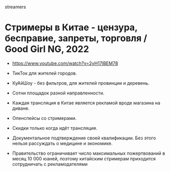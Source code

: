 streamers

# Стримеры в Китае - цензура, бесправие, запреты, торговля / Good Girl NG, 2022

- https://www.youtube.com/watch?v=2yH17lBEM78

- ТикТок для жителей городов.
- КуАйШоу - без фильтров, для жителей провинции и деревень.
- Сотни площадок разной направленности.
- Каждая трансляция в Китае является рекламой вроде магазина на диване.
- Опенспейсы со стримерами.
- Скидки только когда идёт трансляция.
- Документальное подтверждение своей квалификации. Без этого нельзя рассуждать о медицине и экономике.
- Правительство ограничивает число максимальных пожертвований в месяц 10 000 юаней, поэтому китайским стримерам приходится сотрудничать с рекламодателями